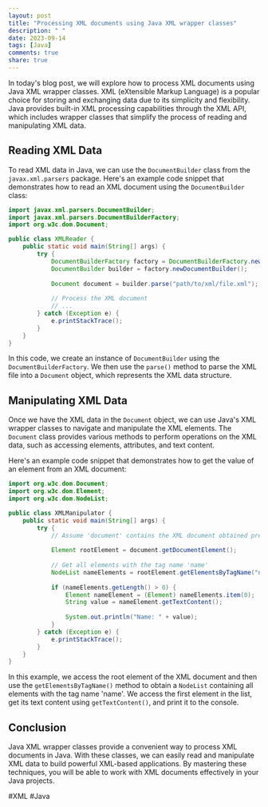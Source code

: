 ```yaml
---
layout: post
title: "Processing XML documents using Java XML wrapper classes"
description: " "
date: 2023-09-14
tags: [Java]
comments: true
share: true
---
```


In today's blog post, we will explore how to process XML documents using Java XML wrapper classes. XML (eXtensible Markup Language) is a popular choice for storing and exchanging data due to its simplicity and flexibility. Java provides built-in XML processing capabilities through the XML API, which includes wrapper classes that simplify the process of reading and manipulating XML data.

## Reading XML Data

To read XML data in Java, we can use the `DocumentBuilder` class from the `javax.xml.parsers` package. Here's an example code snippet that demonstrates how to read an XML document using the `DocumentBuilder` class:

```java
import javax.xml.parsers.DocumentBuilder;
import javax.xml.parsers.DocumentBuilderFactory;
import org.w3c.dom.Document;

public class XMLReader {
    public static void main(String[] args) {
        try {
            DocumentBuilderFactory factory = DocumentBuilderFactory.newInstance();
            DocumentBuilder builder = factory.newDocumentBuilder();
            
            Document document = builder.parse("path/to/xml/file.xml");
            
            // Process the XML document
            // ...
        } catch (Exception e) {
            e.printStackTrace();
        }
    }
}
```

In this code, we create an instance of `DocumentBuilder` using the `DocumentBuilderFactory`. We then use the `parse()` method to parse the XML file into a `Document` object, which represents the XML data structure.

## Manipulating XML Data

Once we have the XML data in the `Document` object, we can use Java's XML wrapper classes to navigate and manipulate the XML elements. The `Document` class provides various methods to perform operations on the XML data, such as accessing elements, attributes, and text content.

Here's an example code snippet that demonstrates how to get the value of an element from an XML document:

```java
import org.w3c.dom.Document;
import org.w3c.dom.Element;
import org.w3c.dom.NodeList;

public class XMLManipulator {
    public static void main(String[] args) {
        try {
            // Assume 'document' contains the XML document obtained previously
            
            Element rootElement = document.getDocumentElement();
            
            // Get all elements with the tag name 'name'
            NodeList nameElements = rootElement.getElementsByTagName("name");
            
            if (nameElements.getLength() > 0) {
                Element nameElement = (Element) nameElements.item(0);
                String value = nameElement.getTextContent();
                
                System.out.println("Name: " + value);
            }
        } catch (Exception e) {
            e.printStackTrace();
        }
    }
}
```

In this example, we access the root element of the XML document and then use the `getElementsByTagName()` method to obtain a `NodeList` containing all elements with the tag name 'name'. We access the first element in the list, get its text content using `getTextContent()`, and print it to the console.

## Conclusion

Java XML wrapper classes provide a convenient way to process XML documents in Java. With these classes, we can easily read and manipulate XML data to build powerful XML-based applications. By mastering these techniques, you will be able to work with XML documents effectively in your Java projects.

#XML #Java
